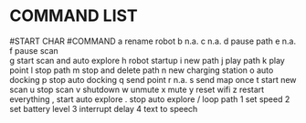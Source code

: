 # COMMAND LIST

#START CHAR       #COMMAND
     a            rename robot
     b            n.a.
     c            n.a.
     d            pause path
     e            n.a.
     f            pause scan           
     g            start scan and auto explore
     h            robot startup
     i            new path
     j            play path
     k            play point
     l            stop path
     m            stop and delete path
     n            new charging station
     o            auto docking
     p            stop auto docking
     q            send point
     r            n.a.
     s            send map once
     t            start new scan
     u            stop scan
     v            shutdown
     w            unmute
     x            mute
     y            reset wifi
     z            restart everything
     ,            start auto explore
     .            stop auto explore
     /            loop path
     1            set speed
     2            set battery level
     3            interrupt delay
     4            text to speech
